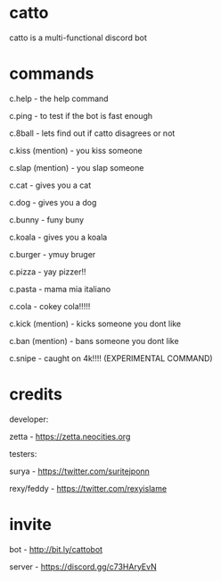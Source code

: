 # catto
catto is a multi-functional discord bot

# commands

c.help - the help command

c.ping - to test if the bot is fast enough

c.8ball - lets find out if catto disagrees or not



c.kiss (mention) - you kiss someone

c.slap (mention) - you slap someone



c.cat - gives you a cat

c.dog - gives you a dog

c.bunny - funy buny

c.koala - gives you a koala


c.burger - ymuy bruger

c.pizza - yay pizzer!!

c.pasta - mama mia italiano

c.cola - cokey cola!!!!!



c.kick (mention) - kicks someone you dont like

c.ban (mention) - bans someone you dont like

c.snipe - caught on 4k!!!! (EXPERIMENTAL COMMAND)


# credits

developer: 

zetta - https://zetta.neocities.org



testers:

surya - https://twitter.com/suritejponn

rexy/feddy - https://twitter.com/rexyislame



# invite

bot - http://bit.ly/cattobot

server - https://discord.gg/c73HAryEvN


